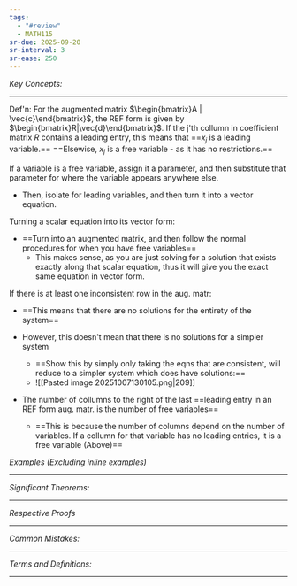 ```yaml
---
tags:
  - "#review"
  - MATH115
sr-due: 2025-09-20
sr-interval: 3
sr-ease: 250
---
```

*Key Concepts:*
___
Def'n: For the augmented matrix $\begin{bmatrix}A | \vec{c}\end{bmatrix}$, the REF form is given by $\begin{bmatrix}R|\vec{d}\end{bmatrix}$. If the j'th collumn in coefficient matrix $R$ contains a leading entry, this means that ==$x_j$ is a leading variable.== ==Elsewise, $x_j$ is a free variable - as it has no restrictions.==

If a variable is a free variable, assign it a parameter, and then substitute that parameter for where the variable appears anywhere else. 
- Then, isolate for leading variables, and then turn it into a vector equation.

Turning a scalar equation into its vector form:
- ==Turn into an augmented matrix, and then follow the normal procedures for when you have free variables== 
	- This makes sense, as you are just solving for a solution that exists exactly along that scalar equation, thus it will give you the exact same equation in vector form. 

If there is at least one inconsistent row in the aug. matr:
- ==This means that there are no solutions for the entirety of the system==
- However, this doesn't mean that there is no solutions for a simpler system
	- ==Show this by simply only taking the eqns that are consistent, will reduce to a simpler system which does have solutions:==
	- ![[Pasted image 20251007130105.png|209]]

- The number of collumns to the right of the last ==leading entry in an REF form aug. matr. is the number of free variables==
	- ==This is because the number of columns depend on the number of variables. If a collumn for that variable has no leading entries, it is a free variable (Above)==

*Examples (Excluding inline examples)* 
___

*Significant Theorems:*
___

*Respective Proofs*
___

*Common Mistakes:*
___

*Terms and Definitions:*
___

